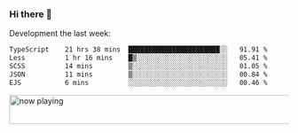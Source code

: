 ### Hi there 👋

Development the last week:
<!--START_SECTION:waka-->

```txt
TypeScript    21 hrs 38 mins  ███████████████████████░░   91.91 %
Less          1 hr 16 mins    █▒░░░░░░░░░░░░░░░░░░░░░░░   05.41 %
SCSS          14 mins         ▒░░░░░░░░░░░░░░░░░░░░░░░░   01.05 %
JSON          11 mins         ▒░░░░░░░░░░░░░░░░░░░░░░░░   00.84 %
EJS           6 mins          ░░░░░░░░░░░░░░░░░░░░░░░░░   00.46 %
```

<!--END_SECTION:waka-->

<!--
**JASONPANGGO/jasonpanggo** is a ✨ _special_ ✨ repository because its `README.md` (this file) appears on your GitHub profile.

Here are some ideas to get you started:

- 🔭 I’m currently working on ...
- 🌱 I’m currently learning ...
- 👯 I’m looking to collaborate on ...
- 🤔 I’m looking for help with ...
- 💬 Ask me about ...
- 📫 How to reach me: ...
- 😄 Pronouns: ...
- ⚡ Fun fact: ...
-->

<a href="https://volt.fm/user/q8yd9e79csfr57rt" target="_blank"><img src="https://spotify-badge-egoist.vercel.app/api/now-playing" width="540" height="52" alt="now playing"></a>
